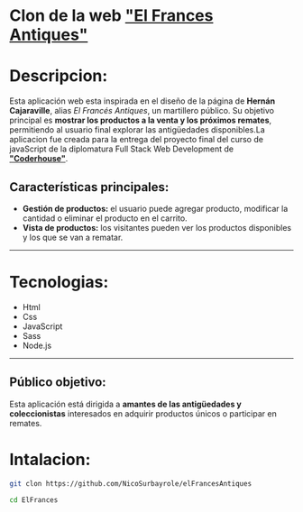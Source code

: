 # Clon de la web **["El Frances Antiques"](https://www.elfrancesantiques.com)**

# Descripcion:

Esta aplicación web esta inspirada en el diseño de la página de **Hernán Cajaraville**, alias _El Francés Antiques_, un martillero público. Su objetivo principal es **mostrar los productos a la venta y los próximos remates**, permitiendo al usuario final explorar las antigüedades disponibles.La aplicacion fue creada para la entrega del proyecto final del curso de javaScript de la diplomatura Full Stack Web Development de **["Coderhouse"](https://www.coderhouse.com/ar/diplomaturas/fullstack/?pipe_source=google&pipe_medium=cpc&pipe_campaign=0&gad_source=1&gad_campaignid=12058006243&gbraid=0AAAAACoxfTL_6P6_IN6W2qN8HzY9_Pf-Z&gclid=Cj0KCQjw3OjGBhDYARIsADd-uX7f2oTACx0UAYFpf9hdjdZmmp8IedjxGH7xZwjclMozpqEaQDfVIAUaAnKjEALw_wcB)**.

## Características principales:

- **Gestión de productos:** el usuario puede agregar producto, modificar la cantidad o eliminar el producto en el carrito.
- **Vista de productos:** los visitantes pueden ver los productos disponibles y los que se van a rematar.
<!-- - **Modelo MVC:** la aplicación sigue el patrón **Modelo-Vista-Controlador**, separando claramente la lógica de negocio, la presentación y la interacción con los datos. -->

---

# Tecnologias:

- Html
- Css
- JavaScript
- Sass
- Node.js

---

## Público objetivo:

Esta aplicación está dirigida a **amantes de las antigüedades y coleccionistas** interesados en adquirir productos únicos o participar en remates.

# Intalacion:

```bash
git clon https://github.com/NicoSurbayrole/elFrancesAntiques
```

```bash
cd ElFrances
```

